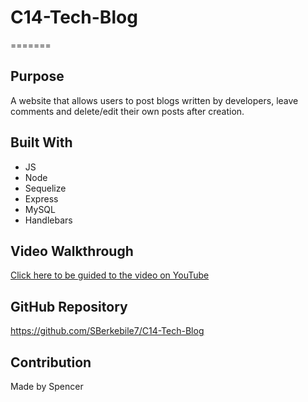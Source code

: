 # C14-Tech-Blog

=======

## Purpose
A website that allows users to post blogs written by developers, leave comments and delete/edit their own posts after creation.

## Built With
* JS
* Node
* Sequelize
* Express
* MySQL
* Handlebars

## Video Walkthrough
[Click here to be guided to the video on YouTube]()

## GitHub Repository
https://github.com/SBerkebile7/C14-Tech-Blog

## Contribution
Made by Spencer